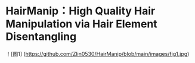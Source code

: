 # HairManip：High Quality Hair Manipulation via Hair Element Disentangling
！[图1] (https://github.com/Zlin0530/HairManip/blob/main/images/fig1.jpg)
